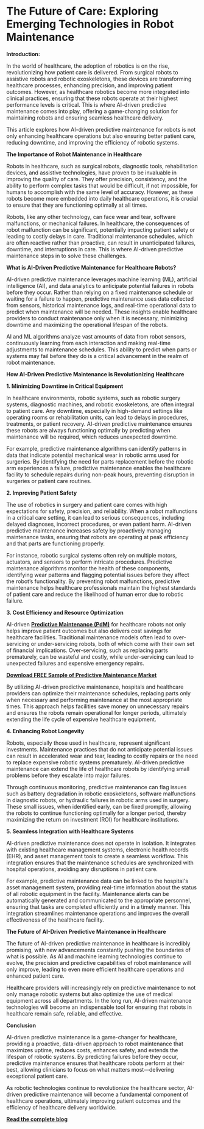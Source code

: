 # The Future of Care: Exploring Emerging Technologies in Robot Maintenance

**Introduction:**

In the world of healthcare, the adoption of robotics is on the rise, revolutionizing how patient care is delivered. From surgical robots to assistive robots and robotic exoskeletons, these devices are transforming healthcare processes, enhancing precision, and improving patient outcomes. However, as healthcare robotics become more integrated into clinical practices, ensuring that these robots operate at their highest performance levels is critical. This is where AI-driven predictive maintenance comes into play, offering a game-changing solution for maintaining robots and ensuring seamless healthcare delivery.

This article explores how AI-driven predictive maintenance for robots is not only enhancing healthcare operations but also ensuring better patient care, reducing downtime, and improving the efficiency of robotic systems.

**The Importance of Robot Maintenance in Healthcare**

Robots in healthcare, such as surgical robots, diagnostic tools, rehabilitation devices, and assistive technologies, have proven to be invaluable in improving the quality of care. They offer precision, consistency, and the ability to perform complex tasks that would be difficult, if not impossible, for humans to accomplish with the same level of accuracy. However, as these robots become more embedded into daily healthcare operations, it is crucial to ensure that they are functioning optimally at all times.

Robots, like any other technology, can face wear and tear, software malfunctions, or mechanical failures. In healthcare, the consequences of robot malfunction can be significant, potentially impacting patient safety or leading to costly delays in care. Traditional maintenance schedules, which are often reactive rather than proactive, can result in unanticipated failures, downtime, and interruptions in care. This is where AI-driven predictive maintenance steps in to solve these challenges.

**What is AI-Driven Predictive Maintenance for Healthcare Robots?**

AI-driven predictive maintenance leverages machine learning (ML), artificial intelligence (AI), and data analytics to anticipate potential failures in robots before they occur. Rather than relying on a fixed maintenance schedule or waiting for a failure to happen, predictive maintenance uses data collected from sensors, historical maintenance logs, and real-time operational data to predict when maintenance will be needed. These insights enable healthcare providers to conduct maintenance only when it is necessary, minimizing downtime and maximizing the operational lifespan of the robots.

AI and ML algorithms analyze vast amounts of data from robot sensors, continuously learning from each interaction and making real-time adjustments to maintenance schedules. This ability to predict when parts or systems may fail before they do is a critical advancement in the realm of robot maintenance.

**How AI-Driven Predictive Maintenance is Revolutionizing Healthcare**

**1. Minimizing Downtime in Critical Equipment**

In healthcare environments, robotic systems, such as robotic surgery systems, diagnostic machines, and robotic exoskeletons, are often integral to patient care. Any downtime, especially in high-demand settings like operating rooms or rehabilitation units, can lead to delays in procedures, treatments, or patient recovery. AI-driven predictive maintenance ensures these robots are always functioning optimally by predicting when maintenance will be required, which reduces unexpected downtime.

For example, predictive maintenance algorithms can identify patterns in data that indicate potential mechanical wear in robotic arms used for surgeries. By identifying the need for parts replacement before the robotic arm experiences a failure, predictive maintenance enables the healthcare facility to schedule repairs during non-peak hours, preventing disruption in surgeries or patient care routines.

**2. Improving Patient Safety**

The use of robotics in surgery and patient care comes with high expectations for safety, precision, and reliability. When a robot malfunctions in a critical care setting, it can lead to serious consequences, including delayed diagnoses, incorrect procedures, or even patient harm. AI-driven predictive maintenance increases safety by proactively managing maintenance tasks, ensuring that robots are operating at peak efficiency and that parts are functioning properly.

For instance, robotic surgical systems often rely on multiple motors, actuators, and sensors to perform intricate procedures. Predictive maintenance algorithms monitor the health of these components, identifying wear patterns and flagging potential issues before they affect the robot’s functionality. By preventing robot malfunctions, predictive maintenance helps healthcare professionals maintain the highest standards of patient care and reduce the likelihood of human error due to robotic failure.

**3. Cost Efficiency and Resource Optimization**

AI-driven **[Predictive Maintenance (PdM)](https://www.nextmsc.com/report/predictive-maintenance-market)** for healthcare robots not only helps improve patient outcomes but also delivers cost savings for healthcare facilities. Traditional maintenance models often lead to over-servicing or under-servicing robots, both of which come with their own set of financial implications. Over-servicing, such as replacing parts prematurely, can be wasteful and costly, while under-servicing can lead to unexpected failures and expensive emergency repairs.

**[Download FREE Sample of Predictive Maintenance Market](https://www.nextmsc.com/predictive-maintenance-market/request-sample)** 

By utilizing AI-driven predictive maintenance, hospitals and healthcare providers can optimize their maintenance schedules, replacing parts only when necessary and performing maintenance at the most appropriate times. This approach helps facilities save money on unnecessary repairs and ensures the robots remain operational for longer periods, ultimately extending the life cycle of expensive healthcare equipment.

**4. Enhancing Robot Longevity**

Robots, especially those used in healthcare, represent significant investments. Maintenance practices that do not anticipate potential issues can result in accelerated wear and tear, leading to costly repairs or the need to replace expensive robotic systems prematurely. AI-driven predictive maintenance can extend the life of healthcare robots by identifying small problems before they escalate into major failures.

Through continuous monitoring, predictive maintenance can flag issues such as battery degradation in robotic exoskeletons, software malfunctions in diagnostic robots, or hydraulic failures in robotic arms used in surgery. These small issues, when identified early, can be fixed promptly, allowing the robots to continue functioning optimally for a longer period, thereby maximizing the return on investment (ROI) for healthcare institutions.

**5. Seamless Integration with Healthcare Systems**

AI-driven predictive maintenance does not operate in isolation. It integrates with existing healthcare management systems, electronic health records (EHR), and asset management tools to create a seamless workflow. This integration ensures that the maintenance schedules are synchronized with hospital operations, avoiding any disruptions in patient care.

For example, predictive maintenance data can be linked to the hospital's asset management system, providing real-time information about the status of all robotic equipment in the facility. Maintenance alerts can be automatically generated and communicated to the appropriate personnel, ensuring that tasks are completed efficiently and in a timely manner. This integration streamlines maintenance operations and improves the overall effectiveness of the healthcare facility.

**The Future of AI-Driven Predictive Maintenance in Healthcare**

The future of AI-driven predictive maintenance in healthcare is incredibly promising, with new advancements constantly pushing the boundaries of what is possible. As AI and machine learning technologies continue to evolve, the precision and predictive capabilities of robot maintenance will only improve, leading to even more efficient healthcare operations and enhanced patient care.

Healthcare providers will increasingly rely on predictive maintenance to not only manage robotic systems but also optimize the use of medical equipment across all departments. In the long run, AI-driven maintenance technologies will become an indispensable tool for ensuring that robots in healthcare remain safe, reliable, and effective.

**Conclusion**

AI-driven predictive maintenance is a game-changer for healthcare, providing a proactive, data-driven approach to robot maintenance that maximizes uptime, reduces costs, enhances safety, and extends the lifespan of robotic systems. By predicting failures before they occur, predictive maintenance ensures that healthcare robots perform at their best, allowing clinicians to focus on what matters most—delivering exceptional patient care.

As robotic technologies continue to revolutionize the healthcare sector, AI-driven predictive maintenance will become a fundamental component of healthcare operations, ultimately improving patient outcomes and the efficiency of healthcare delivery worldwide.

**[Read the complete blog](https://www.nextmsc.com/blogs/robot-preventive-maintenance-market-trends)**

